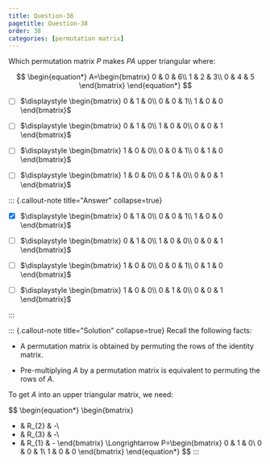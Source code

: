 ```yaml
---
title: Question-38
pagetitle: Question-38
order: 38
categories: [permutation matrix]
---
```


Which permutation matrix $\displaystyle P$ makes $\displaystyle PA$ upper triangular where:

$$
\begin{equation*}
A=\begin{bmatrix}
0 & 0 & 6\\
1 & 2 & 3\\
0 & 4 & 5
\end{bmatrix}
\end{equation*}
$$


- [ ] $\displaystyle \begin{bmatrix}
0 & 1 & 0\\
0 & 0 & 1\\
1 & 0 & 0
\end{bmatrix}$

- [ ] $\displaystyle \begin{bmatrix}
0 & 1 & 0\\
1 & 0 & 0\\
0 & 0 & 1
\end{bmatrix}$

- [ ] $\displaystyle \begin{bmatrix}
1 & 0 & 0\\
0 & 0 & 1\\
0 & 1 & 0
\end{bmatrix}$

- [ ] $\displaystyle \begin{bmatrix}
1 & 0 & 0\\
0 & 1 & 0\\
0 & 0 & 1
\end{bmatrix}$

::: {.callout-note title="Answer" collapse=true}

- [x] $\displaystyle \begin{bmatrix}
0 & 1 & 0\\
0 & 0 & 1\\
1 & 0 & 0
\end{bmatrix}$

- [ ] $\displaystyle \begin{bmatrix}
0 & 1 & 0\\
1 & 0 & 0\\
0 & 0 & 1
\end{bmatrix}$

- [ ] $\displaystyle \begin{bmatrix}
1 & 0 & 0\\
0 & 0 & 1\\
0 & 1 & 0
\end{bmatrix}$

- [ ] $\displaystyle \begin{bmatrix}
1 & 0 & 0\\
0 & 1 & 0\\
0 & 0 & 1
\end{bmatrix}$


:::

::: {.callout-note title="Solution" collapse=true}
Recall the following facts:

- A permutation matrix is obtained by permuting the rows of the identity matrix.

- Pre-multiplying $\displaystyle A$ by a permutation matrix is equivalent to permuting the rows of $\displaystyle A$.

To get $\displaystyle A$ into an upper triangular matrix, we need:

$$
\begin{equation*}
\begin{bmatrix}
- & R_{2} & -\\
- & R_{3} & -\\
- & R_{1} & -
\end{bmatrix} \Longrightarrow P=\begin{bmatrix}
0 & 1 & 0\\
0 & 0 & 1\\
1 & 0 & 0
\end{bmatrix}
\end{equation*}
$$
:::